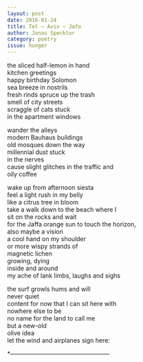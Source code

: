 ```yaml
---
layout: post 
date: 2016-01-24
title: Tel – Aviv – Jafo
author: Jonas Specktor
category: poetry
issue: hunger
---
```

the sliced half-lemon in hand  
kitchen greetings  
happy birthday Solomon  
sea breeze in nostrils  
fresh rinds spruce up the trash  
smell of city streets  
scraggle of cats stuck  
in the apartment windows

wander the alleys  
modern Bauhaus buildings  
old mosques down the way  
millennial dust stuck  
in the nerves  
cause slight glitches in the traffic and  
oily coffee

wake up from afternoon siesta  
feel a light rush in my belly  
like a citrus tree in bloom  
take a walk down to the beach where I  
sit on the rocks and wait  
for the Jaffa orange sun to touch the horizon,  
also maybe a vision  
a cool hand on my shoulder  
or more wispy strands of  
magnetic lichen  
growing, dying  
inside and around  
my ache of lank limbs, laughs and sighs

the surf growls hums and will  
never quiet  
content for now that I can sit here with  
nowhere else to be  
no name for the land to call me  
but a new-old  
olive idea  
let the wind and airplanes sign here:

*————————————————–